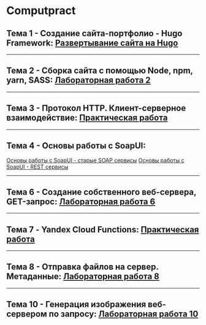 # Computpract

## Тема 1 - Создание сайта-портфолио - Hugo Framework: [Развертывание сайта на Hugo](https://github.com/MelnikNO/web_portfolioversion4)

---

## Тема 2 - Сборка сайта с помощью Node, npm, yarn, SASS: [Лабораторная работа 2]()

---

## Тема 3 - Протокол HTTP. Клиент-серверное взаимодействие: [Практическая работа]()

---

## Тема 4 - Основы работы с SoapUI:
[Основы работы с SoapUI - старые SOAP сервисы]()
[Основы работы с SoapUI - REST сервисы]()

---

## Тема 6 - Создание собственного веб-сервера, GET-запрос: [Лабораторная работа 6]()

---

## Тема 7 - Yandex Cloud Functions: [Практическая работа]()

---

## Тема 8 - Отправка файлов на сервер. Метаданные: [Лабораторная работа 8]()

---

## Тема 10 - Генерация изображения веб-сервером по запросу: [Лабораторная работа 10]()

